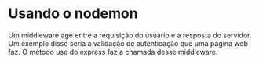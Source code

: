 # Usando o nodemon

Um middleware age entre a requisição do usuário e a resposta do servidor. Um exemplo disso seria a validação de autenticação que uma página web faz. O método use do express faz a chamada desse middleware.